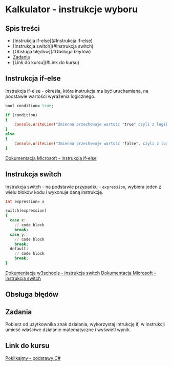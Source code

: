 # Kalkulator - instrukcje wyboru
## Spis treści
* [Instrukcja if-else](#Instrukcja if-else)
* [Instrukcja switch](#Instrukcja switch)
* [Obsługa błędów](#Obsługa błędów)
* [Zadania](#Zadania)
* [Link do kursu](#Link do kursu)
## Instrukcja if-else
Instrukcja if-else - określa, która instrukcja ma być uruchamiana, na podstawie wartości wyrażenia logicznego.

```ruby  
bool condition= true;

if (condition)
{
    Console.WriteLine("Zmienna przechowuje wartość "true" czyli z logiki prawdę.");
}
else
{
    Console.WriteLine("Zmienna przechowuje wartość "false", czyli z logiki fałsz.");
}
```
[Dokumentacja Microsoft - instrukcja if-else](https://docs.microsoft.com/pl-pl/dotnet/csharp/language-reference/keywords/if-else)

## Instrukcja switch
Instrukcja switch - na podstawie przypadku - `expression`, wybiera jeden z wielu bloków kodu i wykonuje daną instrukcję.

```ruby  
Int expression= x

switch(expression) 
{
  case x:
    // code block
    break;
  case y:
    // code block
    break;
  default:
    // code block
    break;
}
```
[Dokumentacja w3schools - instrukcja switch](https://www.w3schools.com/cs/cs_switch.php)
[Dokumentacja Microsoft - instrukcja switch](https://docs.microsoft.com/pl-pl/dotnet/csharp/language-reference/keywords/switch)

## Obsługa błędów

## Zadania
Pobierz od użytkownika znak działania, wykorzystaj intrukcję if, w instrukcji umieść właściwe działanie matematyczne i wyświetl wynik.

## Link do kursu
[Poklikajmy - podstawy C#](https://youtu.be/daIjsicyZBk)
